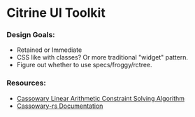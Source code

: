 
# Citrine UI Toolkit

### Design Goals:
- Retained or Immediate
- CSS like with classes? Or more traditional "widget" pattern.
- Figure out whether to use specs/froggy/rctree.

### Resources:
- [Cassowary Linear Arithmetic Constraint Solving Algorithm](http://www.badros.com/greg/papers/cassowary-tr.pdf)
- [Cassowary-rs Documentation](https://dylanede.github.io/cassowary-rs/cassowary/index.html)
